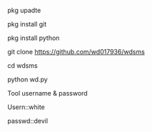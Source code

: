 pkg upadte

pkg install git

pkg install python

git clone https://github.com/wd017936/wdsms

cd wdsms

python wd.py


Tool username & password

Usern::white

passwd::devil
